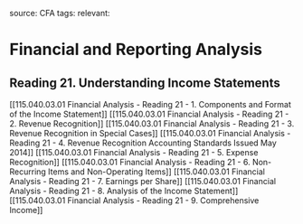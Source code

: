source: CFA
tags: 
relevant: 

# Financial and Reporting Analysis

## Reading 21. Understanding Income Statements

[[115.040.03.01 Financial Analysis - Reading 21 - 1. Components and Format of the Income Statement]]
[[115.040.03.01 Financial Analysis - Reading 21 - 2. Revenue Recognition]]
[[115.040.03.01 Financial Analysis - Reading 21 - 3. Revenue Recognition in Special Cases]]
[[115.040.03.01 Financial Analysis - Reading 21 - 4. Revenue Recognition Accounting Standards Issued May 2014]]
[[115.040.03.01 Financial Analysis - Reading 21 - 5. Expense Recognition]]
[[115.040.03.01 Financial Analysis - Reading 21 - 6. Non-Recurring Items and Non-Operating Items]]
[[115.040.03.01 Financial Analysis - Reading 21 - 7. Earnings per Share]]
[[115.040.03.01 Financial Analysis - Reading 21 - 8. Analysis of the Income Statement]]
[[115.040.03.01 Financial Analysis - Reading 21 - 9. Comprehensive Income]]

